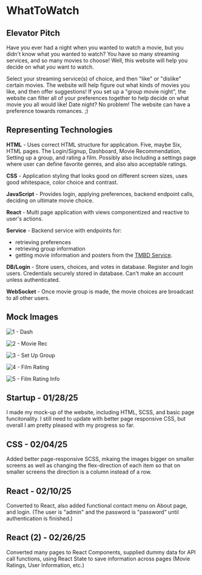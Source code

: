 # WhatToWatch

## Elevator Pitch

Have you ever had a night when you wanted to watch a movie, but you didn't know what you wanted to watch? You have so many streaming services, and so many movies to choose! Well, this website will help you decide on what _you_ want to watch.

Select your streaming service(s) of choice, and then "like" or "dislike" certain movies. The website will help figure out what kinds of movies you like, and then offer suggestions! If you set up a "group movie night", the website can filter all of your preferences together to help decide on what movie you all would like! Date night? No problem! The website can have a preference towards romances. ;)

## Representing Technologies

**HTML** - Uses correct HTML structure for application. Five, maybe Six, HTML pages. The Login/Signup, Dashboard, Movie Recommendation, Setting up a group, and rating a film. Possibly also including a settings page where user can define favorite genres, and also also acceptable ratings.

**CSS** - Application styling that looks good on different screen sizes, uses good whitespace, color choice and contrast.

**JavaScript** - Provides login, applying preferences, backend endpoint calls, deciding on ultimate movie choice.

**React** - Multi page application with views componentized and reactive to user's actions.

**Service** - Backend service with endpoints for:

- retrieving preferences
- retrieving group information
- getting movie information and posters from the [TMBD Service](developer.themoviedb.org).

**DB/Login** - Store users, choices, and votes in database. Register and login users. Credentials securely stored in database. Can't make an account unless authenticated.

**WebSocket** - Once movie group is made, the movie choices are broadcast to all other users.

## Mock Images

![1 - Dash](https://github.com/user-attachments/assets/effcdabe-26f0-4bcd-859b-51fb7ae99704)

![2 - Movie Rec](https://github.com/user-attachments/assets/9e867d01-f45c-41ae-aa1e-4ec06fc62e83)

![3 - Set Up Group](https://github.com/user-attachments/assets/7a7801f9-f0a0-4f95-ad1e-1e462651485d)

![4 - Film Rating](https://github.com/user-attachments/assets/42a161d9-45b1-4176-8a20-83c2d7e236ff)

![5 - Film Rating Info](https://github.com/user-attachments/assets/5a0007b0-f76d-4f79-b544-ef9266c98de7)

## Startup - 01/28/25

I made my mock-up of the website, including HTML, SCSS, and basic page funcitonality. I still need to update with better page responsive CSS, but overall I am pretty pleased with my progress so far.

## CSS - 02/04/25

Added better page-responsive SCSS, mkaing the images bigger on smaller screens as well as changing the flex-direction of each item so that on smaller screens the direction is a column instead of a row.

## React - 02/10/25

Converted to React, also added functional contact menu on About page, and login. (The user is "admin" and the password is "password" until authentication is finished.)

## React (2) - 02/26/25

Converted many pages to React Components, supplied dummy data for API call functions, using React State to save information across pages (Movie Ratings, User Information, etc.)
